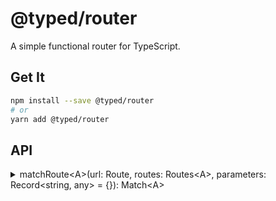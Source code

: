 # @typed/router

A simple functional router for TypeScript.

## Get It
```sh
npm install --save @typed/router
# or
yarn add @typed/router
```

## API

<details>
  <summary id="matchRoute">matchRoute&ltA&gt(url: Route, routes: Routes&ltA&gt, parameters: Record&ltstring, any&gt = {}): Match&ltA&gt</summary>
  <p>Matches a url against a series of routes. Routes can be nested as needed.<br>Additional parameters can be passed in to be used with matched callbacks.</p>


  <p><strong>Example:</strong></p>

```typescript
import { matchRoute } from '@typed/router'

const { path, value } = matchRoute('/home/foo', {
  '/bar': () => 123,
  '/home/foo': () => 456,
})
```

</details>
